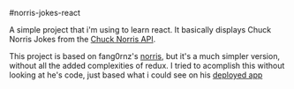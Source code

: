 #norris-jokes-react

A simple project that i'm using to learn react.
It basically displays Chuck Norris Jokes from the [Chuck Norris API](https://api.chucknorris.io/).

This project is based on fang0rnz's [norris](https://github.com/fang0rnz/norris), but it's a much simpler version, without all the added complexities of redux. I tried to acomplish this without looking at he's code, just based what i could see on his [deployed app](https://fang0rnz.github.io/norris)